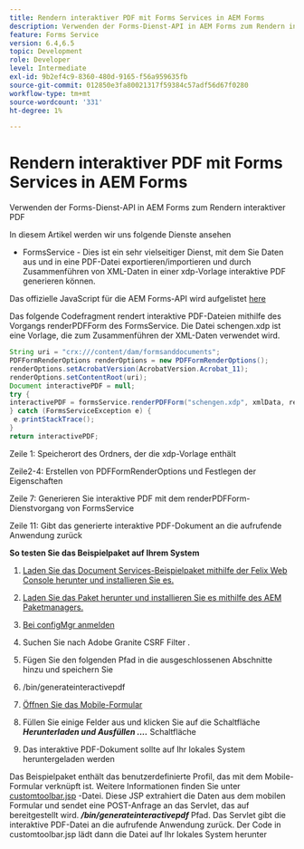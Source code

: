 ```yaml
---
title: Rendern interaktiver PDF mit Forms Services in AEM Forms
description: Verwenden der Forms-Dienst-API in AEM Forms zum Rendern interaktiver PDF
feature: Forms Service
version: 6.4,6.5
topic: Development
role: Developer
level: Intermediate
exl-id: 9b2ef4c9-8360-480d-9165-f56a959635fb
source-git-commit: 012850e3fa80021317f59384c57adf56d67f0280
workflow-type: tm+mt
source-wordcount: '331'
ht-degree: 1%

---
```


# Rendern interaktiver PDF mit Forms Services in AEM Forms

Verwenden der Forms-Dienst-API in AEM Forms zum Rendern interaktiver PDF

In diesem Artikel werden wir uns folgende Dienste ansehen

* FormsService - Dies ist ein sehr vielseitiger Dienst, mit dem Sie Daten aus und in eine PDF-Datei exportieren/importieren und durch Zusammenführen von XML-Daten in einer xdp-Vorlage interaktive PDF generieren können.

Das offizielle JavaScript für die AEM Forms-API wird aufgelistet [here](https://helpx.adobe.com/aem-forms/6/javadocs/com/adobe/fd/output/api/package-summary.html)

Das folgende Codefragment rendert interaktive PDF-Dateien mithilfe des Vorgangs renderPDFForm des FormsService. Die Datei schengen.xdp ist eine Vorlage, die zum Zusammenführen der XML-Daten verwendet wird.

```java
String uri = "crx:///content/dam/formsanddocuments";
PDFFormRenderOptions renderOptions = new PDFFormRenderOptions();
renderOptions.setAcrobatVersion(AcrobatVersion.Acrobat_11);
renderOptions.setContentRoot(uri);
Document interactivePDF = null;
try {
interactivePDF = formsService.renderPDFForm("schengen.xdp", xmlData, renderOptions);
} catch (FormsServiceException e) {
 e.printStackTrace();
}
return interactivePDF;
```

Zeile 1: Speicherort des Ordners, der die xdp-Vorlage enthält

Zeile2-4: Erstellen von PDFFormRenderOptions und Festlegen der Eigenschaften

Zeile 7: Generieren Sie interaktive PDF mit dem renderPDFForm-Dienstvorgang von FormsService

Zeile 11: Gibt das generierte interaktive PDF-Dokument an die aufrufende Anwendung zurück

**So testen Sie das Beispielpaket auf Ihrem System**
1. [Laden Sie das Document Services-Beispielpaket mithilfe der Felix Web Console herunter und installieren Sie es.](/help/forms/assets/common-osgi-bundles/AEMFormsDocumentServices.core-1.0-SNAPSHOT.jar)
1. [Laden Sie das Paket herunter und installieren Sie es mithilfe des AEM Paketmanagers.](assets/downloadinteractivepdffrommobileform.zip)



1. [Bei configMgr anmelden](http://localhost:4502/system/console/configMgr)
1. Suchen Sie nach Adobe Granite CSRF Filter .
1. Fügen Sie den folgenden Pfad in die ausgeschlossenen Abschnitte hinzu und speichern Sie
1. /bin/generateinteractivepdf
1. [Öffnen Sie das Mobile-Formular](http://localhost:4502/content/dam/formsanddocuments/schengen.xdp/jcr:content)
1. Füllen Sie einige Felder aus und klicken Sie auf die Schaltfläche ***Herunterladen und Ausfüllen ....*** Schaltfläche
1. Das interaktive PDF-Dokument sollte auf Ihr lokales System heruntergeladen werden


Das Beispielpaket enthält das benutzerdefinierte Profil, das mit dem Mobile-Formular verknüpft ist. Weitere Informationen finden Sie unter [customtoolbar.jsp](http://localhost:4502/apps/AEMFormsDemoListings/customprofiles/addImageToMobileForm/demo/customtoolbar.jsp) -Datei. Diese JSP extrahiert die Daten aus dem mobilen Formular und sendet eine POST-Anfrage an das Servlet, das auf bereitgestellt wird. ***/bin/generateinteractivepdf*** Pfad. Das Servlet gibt die interaktive PDF-Datei an die aufrufende Anwendung zurück. Der Code in customtoolbar.jsp lädt dann die Datei auf Ihr lokales System herunter
